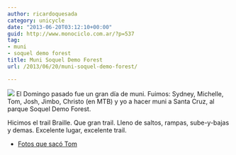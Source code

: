 ```yaml
---
author: ricardoquesada
category: unicycle
date: "2013-06-20T03:12:10+00:00"
guid: http://www.monociclo.com.ar/?p=537
tag:
- muni
- soquel demo forest
title: Muni Soquel Demo Forest
url: /2013/06/20/muni-soquel-demo-forest/

---
```


![](/images/muni-soquel-demo-forest.jpg)
El Domingo pasado fue un gran día de muni.
Fuimos: Sydney, Michelle, Tom, Josh, Jimbo, Christo (en MTB) y yo a hacer muni
a Santa Cruz, al parque Soquel Demo Forest.

Hicimos el trail Braille.
Que gran trail.
Lleno de saltos, rampas, sube-y-bajas y demas.
Excelente lugar, excelente trail.

- [Fotos que sacó Tom](http://www.flickr.com/photos/tholub/sets/72157634194901755/)
